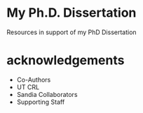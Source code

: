 # My Ph.D. Dissertation
Resources in support of my PhD Dissertation

# acknowledgements
- Co-Authors
- UT CRL
- Sandia Collaborators
- Supporting Staff
